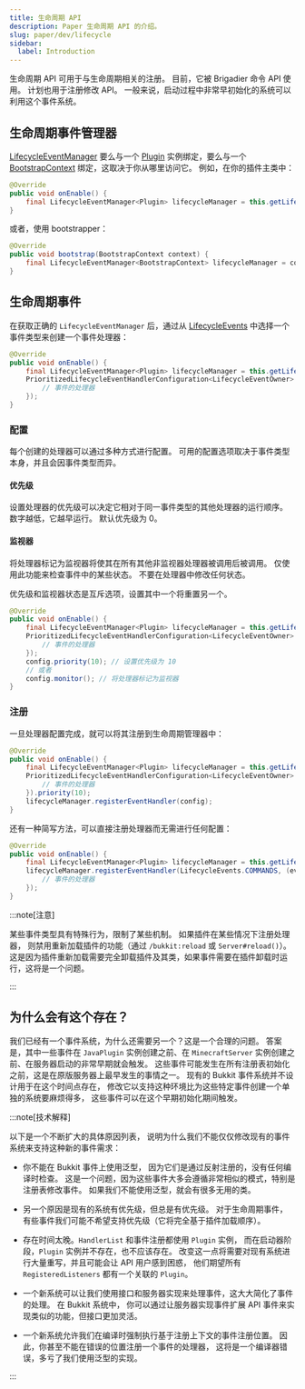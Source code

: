 ```yaml
---
title: 生命周期 API
description: Paper 生命周期 API 的介绍。
slug: paper/dev/lifecycle
sidebar:
  label: Introduction
---
```


生命周期 API 可用于与生命周期相关的注册。
目前，它被 Brigadier 命令 API 使用。
计划也用于注册修改 API。
一般来说，启动过程中非常早初始化的系统可以利用这个事件系统。

## 生命周期事件管理器

[LifecycleEventManager](jd:paper:io.papermc.paper.plugin.lifecycle.event.LifecycleEventManager) 要么与一个
[Plugin](jd:paper:org.bukkit.plugin.Plugin) 实例绑定，要么与一个
[BootstrapContext](jd:paper:io.papermc.paper.plugin.bootstrap.BootstrapContext) 绑定，这取决于你从哪里访问它。 例如，在你的插件主类中：

```java title="TestPlugin.java"
@Override
public void onEnable() {
    final LifecycleEventManager<Plugin> lifecycleManager = this.getLifecycleManager();
}
```

或者，使用 bootstrapper：

```java title="TestPluginBootstrap.java"
@Override
public void bootstrap(BootstrapContext context) {
    final LifecycleEventManager<BootstrapContext> lifecycleManager = context.getLifecycleManager();
}
```

## 生命周期事件

在获取正确的 `LifecycleEventManager` 后，通过从
[LifecycleEvents](jd:paper:io.papermc.paper.plugin.lifecycle.event.types.LifecycleEvents) 中选择一个事件类型来创建一个事件处理器：
```java title="TestPlugin.java"
@Override
public void onEnable() {
    final LifecycleEventManager<Plugin> lifecycleManager = this.getLifecycleManager();
    PrioritizedLifecycleEventHandlerConfiguration<LifecycleEventOwner> config = LifecycleEvents.SOME_EVENT.newHandler((event) -> {
        // 事件的处理器
    });
}
```

### 配置

每个创建的处理器可以通过多种方式进行配置。
可用的配置选项取决于事件类型本身，并且会因事件类型而异。

#### 优先级

设置处理器的优先级可以决定它相对于同一事件类型的其他处理器的运行顺序。
数字越低，它越早运行。
默认优先级为 0。

#### 监视器

将处理器标记为监视器将使其在所有其他非监视器处理器被调用后被调用。
仅使用此功能来检查事件中的某些状态。
不要在处理器中修改任何状态。

优先级和监视器状态是互斥选项，设置其中一个将重置另一个。

```java title="TestPlugin.java"
@Override
public void onEnable() {
    final LifecycleEventManager<Plugin> lifecycleManager = this.getLifecycleManager();
    PrioritizedLifecycleEventHandlerConfiguration<LifecycleEventOwner> config = LifecycleEvents.SOME_EVENT.newHandler((event) -> {
        // 事件的处理器
    });
    config.priority(10); // 设置优先级为 10
    // 或者
    config.monitor(); // 将处理器标记为监视器
}
```

### 注册

一旦处理器配置完成，就可以将其注册到生命周期管理器中：

```java title="TestPlugin.java"
@Override
public void onEnable() {
    final LifecycleEventManager<Plugin> lifecycleManager = this.getLifecycleManager();
    PrioritizedLifecycleEventHandlerConfiguration<LifecycleEventOwner> config = LifecycleEvents.SOME_EVENT.newHandler((event) -> {
        // 事件的处理器
    }).priority(10);
    lifecycleManager.registerEventHandler(config);
}
```
还有一种简写方法，可以直接注册处理器而无需进行任何配置：

```java title="TestPlugin.java"
@Override
public void onEnable() {
    final LifecycleEventManager<Plugin> lifecycleManager = this.getLifecycleManager();
    lifecycleManager.registerEventHandler(LifecycleEvents.COMMANDS, (event) -> {
        // 事件的处理器
    });
}
```

:::note[注意]

某些事件类型具有特殊行为，限制了某些机制。
如果插件在某些情况下注册处理器，
则禁用重新加载插件的功能（通过 `/bukkit:reload` 或 `Server#reload()`）。
这是因为插件重新加载需要完全卸载插件及其类，如果事件需要在插件卸载时运行，这将是一个问题。

:::

## 为什么会有这个存在？

我们已经有一个事件系统，为什么还需要另一个？这是一个合理的问题。
答案是，其中一些事件在 `JavaPlugin`
实例创建之前、在 `MinecraftServer` 实例创建之前、在服务器启动的非常早期就会触发。
这些事件可能发生在所有注册表初始化之前，这是在原版服务器上最早发生的事情之一。
现有的 Bukkit 事件系统并不设计用于在这个时间点存在，
修改它以支持这种环境比为这些特定事件创建一个单独的系统要麻烦得多，
这些事件可以在这个早期初始化期间触发。

:::note[技术解释]

以下是一个不断扩大的具体原因列表，
说明为什么我们不能仅仅修改现有的事件系统来支持这种新的事件需求：

- 你不能在 Bukkit 事件上使用泛型，
  因为它们是通过反射注册的，没有任何编译时检查。
  这是一个问题，因为这些事件大多会遵循非常相似的模式，特别是注册表修改事件。
  如果我们不能使用泛型，就会有很多无用的类。

- 另一个原因是现有的系统有优先级，但总是有优先级。
  对于生命周期事件，
  有些事件我们可能不希望支持优先级（它将完全基于插件加载顺序）。

- 存在时间太晚。`HandlerList` 和事件注册都使用 `Plugin` 实例，
  而在启动器阶段，`Plugin` 实例并不存在，也不应该存在。
  改变这一点将需要对现有系统进行大量重写，并且可能会让 API 用户感到困惑，
  他们期望所有 `RegisteredListeners` 都有一个关联的 `Plugin`。

- 一个新系统可以让我们使用接口和服务器实现来处理事件，这大大简化了事件的处理。
  在 Bukkit 系统中，
  你可以通过让服务器实现事件扩展 API 事件来实现类似的功能，但接口更加灵活。

- 一个新系统允许我们在编译时强制执行基于注册上下文的事件注册位置。
  因此，你甚至不能在错误的位置注册一个事件的处理器，
  这将是一个编译器错误，多亏了我们使用泛型的实现。

:::
